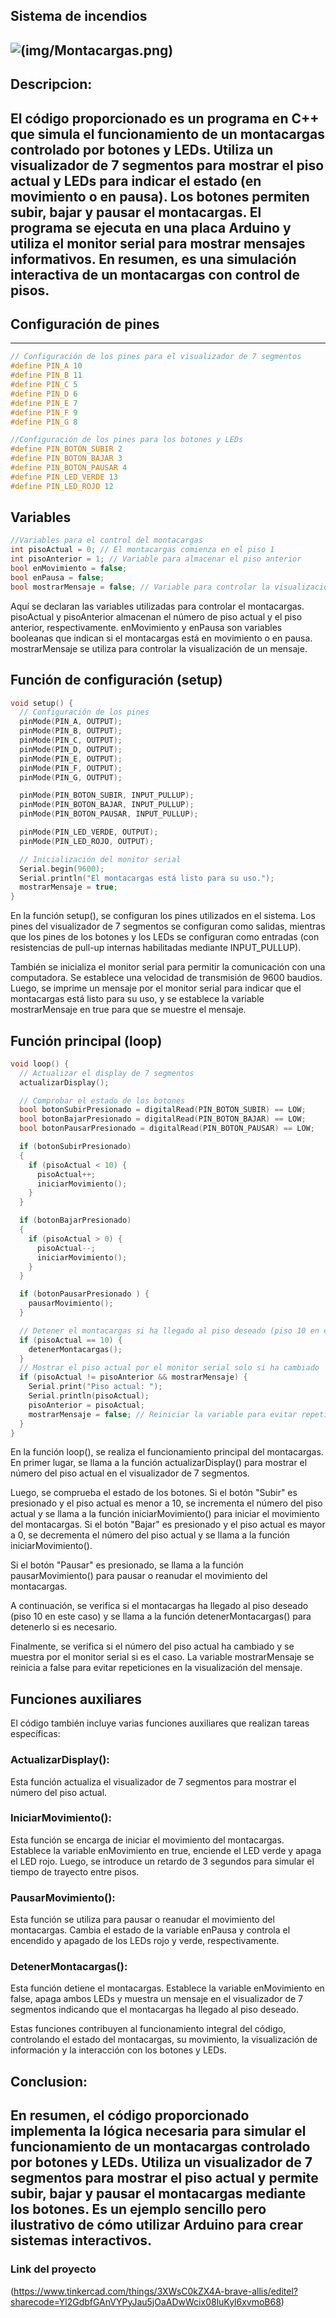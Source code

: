 ## Sistema de incendios
![(img/Montacargas.png)](Imagen/Montacargas.png)
---
## Descripcion:
El código proporcionado es un programa en C++ que simula el funcionamiento de un montacargas controlado por botones y LEDs. Utiliza un visualizador de 7 segmentos para mostrar el piso actual y LEDs para indicar el estado (en movimiento o en pausa). Los botones permiten subir, bajar y pausar el montacargas. El programa se ejecuta en una placa Arduino y utiliza el monitor serial para mostrar mensajes informativos. En resumen, es una simulación interactiva de un montacargas con control de pisos.
---
## Configuración de pines
---
~~~c++
// Configuración de los pines para el visualizador de 7 segmentos
#define PIN_A 10
#define PIN_B 11
#define PIN_C 5
#define PIN_D 6
#define PIN_E 7
#define PIN_F 9
#define PIN_G 8

//Configuración de los pines para los botones y LEDs
#define PIN_BOTON_SUBIR 2
#define PIN_BOTON_BAJAR 3
#define PIN_BOTON_PAUSAR 4
#define PIN_LED_VERDE 13
#define PIN_LED_ROJO 12
~~~
## Variables
~~~c++
//Variables para el control del montacargas
int pisoActual = 0; // El montacargas comienza en el piso 1
int pisoAnterior = 1; // Variable para almacenar el piso anterior
bool enMovimiento = false;
bool enPausa = false;
bool mostrarMensaje = false; // Variable para controlar la visualización del mensaje.
~~~
Aquí se declaran las variables utilizadas para controlar el montacargas. pisoActual y pisoAnterior almacenan el número de piso actual y el piso anterior, respectivamente. enMovimiento y enPausa son variables booleanas que indican si el montacargas está en movimiento o en pausa. mostrarMensaje se utiliza para controlar la visualización de un mensaje.

## Función de configuración (setup)
~~~c++
void setup() {
  // Configuración de los pines
  pinMode(PIN_A, OUTPUT);
  pinMode(PIN_B, OUTPUT);
  pinMode(PIN_C, OUTPUT);
  pinMode(PIN_D, OUTPUT);
  pinMode(PIN_E, OUTPUT);
  pinMode(PIN_F, OUTPUT);
  pinMode(PIN_G, OUTPUT);

  pinMode(PIN_BOTON_SUBIR, INPUT_PULLUP);
  pinMode(PIN_BOTON_BAJAR, INPUT_PULLUP);
  pinMode(PIN_BOTON_PAUSAR, INPUT_PULLUP);

  pinMode(PIN_LED_VERDE, OUTPUT);
  pinMode(PIN_LED_ROJO, OUTPUT);

  // Inicialización del monitor serial
  Serial.begin(9600);
  Serial.println("El montacargas está listo para su uso.");
  mostrarMensaje = true;
}
~~~
En la función setup(), se configuran los pines utilizados en el sistema. Los pines del visualizador de 7 segmentos se configuran como salidas, mientras que los pines de los botones y los LEDs se configuran como entradas (con resistencias de pull-up internas habilitadas mediante INPUT_PULLUP).

También se inicializa el monitor serial para permitir la comunicación con una computadora. Se establece una velocidad de transmisión de 9600 baudios. Luego, se imprime un mensaje por el monitor serial para indicar que el montacargas está listo para su uso, y se establece la variable mostrarMensaje en true para que se muestre el mensaje.

## Función principal (loop)
~~~c++
void loop() {
  // Actualizar el display de 7 segmentos
  actualizarDisplay();

  // Comprobar el estado de los botones
  bool botonSubirPresionado = digitalRead(PIN_BOTON_SUBIR) == LOW;
  bool botonBajarPresionado = digitalRead(PIN_BOTON_BAJAR) == LOW;
  bool botonPausarPresionado = digitalRead(PIN_BOTON_PAUSAR) == LOW;

  if (botonSubirPresionado) 
  {
    if (pisoActual < 10) {
      pisoActual++;
      iniciarMovimiento();
    }
  }

  if (botonBajarPresionado) 
  {
    if (pisoActual > 0) {
      pisoActual--;
      iniciarMovimiento();
    }
  }

  if (botonPausarPresionado ) {
    pausarMovimiento();
  }

  // Detener el montacargas si ha llegado al piso deseado (piso 10 en este caso)
  if (pisoActual == 10) {
    detenerMontacargas();
  }
  // Mostrar el piso actual por el monitor serial solo si ha cambiado
  if (pisoActual != pisoAnterior && mostrarMensaje) {
    Serial.print("Piso actual: ");
    Serial.println(pisoActual);
    pisoAnterior = pisoActual;
    mostrarMensaje = false; // Reiniciar la variable para evitar repeticiones
  }
}
~~~
En la función loop(), se realiza el funcionamiento principal del montacargas. En primer lugar, se llama a la función actualizarDisplay() para mostrar el número del piso actual en el visualizador de 7 segmentos.

Luego, se comprueba el estado de los botones. Si el botón "Subir" es presionado y el piso actual es menor a 10, se incrementa el número del piso actual y se llama a la función iniciarMovimiento() para iniciar el movimiento del montacargas. Si el botón "Bajar" es presionado y el piso actual es mayor a 0, se decrementa el número del piso actual y se llama a la función iniciarMovimiento().

Si el botón "Pausar" es presionado, se llama a la función pausarMovimiento() para pausar o reanudar el movimiento del montacargas.

A continuación, se verifica si el montacargas ha llegado al piso deseado (piso 10 en este caso) y se llama a la función detenerMontacargas() para detenerlo si es necesario.

Finalmente, se verifica si el número del piso actual ha cambiado y se muestra por el monitor serial si es el caso. La variable mostrarMensaje se reinicia a false para evitar repeticiones en la visualización del mensaje.

## Funciones auxiliares
El código también incluye varias funciones auxiliares que realizan tareas específicas:

### ActualizarDisplay(): 
Esta función actualiza el visualizador de 7 segmentos para mostrar el número del piso actual.

### IniciarMovimiento(): 
Esta función se encarga de iniciar el movimiento del montacargas. Establece la variable enMovimiento en true, enciende el LED verde y apaga el LED rojo. Luego, se introduce un retardo de 3 segundos para simular el tiempo de trayecto entre pisos.

### PausarMovimiento(): 
Esta función se utiliza para pausar o reanudar el movimiento del montacargas. Cambia el estado de la variable enPausa y controla el encendido y apagado de los LEDs rojo y verde, respectivamente.

### DetenerMontacargas(): 
Esta función detiene el montacargas. Establece la variable enMovimiento en false, apaga ambos LEDs y muestra un mensaje en el visualizador de 7 segmentos indicando que el montacargas ha llegado al piso deseado.

Estas funciones contribuyen al funcionamiento integral del código, controlando el estado del montacargas, su movimiento, la visualización de información y la interacción con los botones y LEDs.

## Conclusion:
En resumen, el código proporcionado implementa la lógica necesaria para simular el funcionamiento de un montacargas controlado por botones y LEDs. Utiliza un visualizador de 7 segmentos para mostrar el piso actual y permite subir, bajar y pausar el montacargas mediante los botones. Es un ejemplo sencillo pero ilustrativo de cómo utilizar Arduino para crear sistemas interactivos.
---

### Link del proyecto
(https://www.tinkercad.com/things/3XWsC0kZX4A-brave-allis/editel?sharecode=Yl2GdbfGAnVYPyJau5jOaADwWcix08luKyl6xvmoB68)
